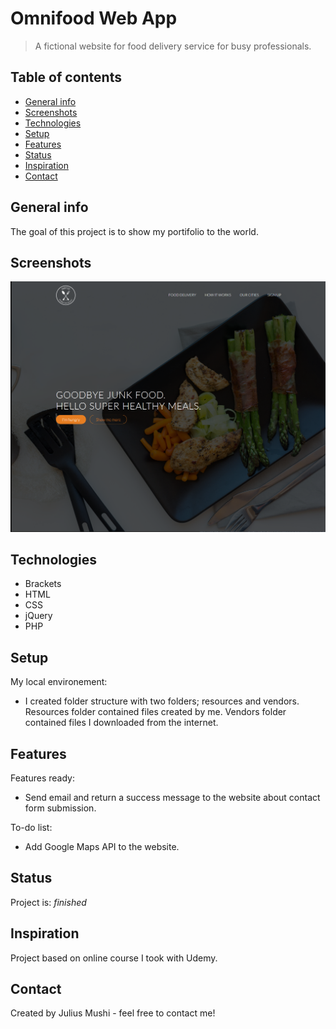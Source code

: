 # Omnifood Web App
> A fictional website for food delivery service for busy professionals.

## Table of contents
* [General info](#general-info)
* [Screenshots](#screenshots)
* [Technologies](#technologies)
* [Setup](#setup)
* [Features](#features)
* [Status](#status)
* [Inspiration](#inspiration)
* [Contact](#contact)

## General info
The goal of this project is to show my portifolio to the world.

## Screenshots
![Omnifood](./resources/img/Omnifood.PNG)

## Technologies
* Brackets
* HTML
* CSS
* jQuery
* PHP

## Setup
My local environement:
* I created folder structure with two folders; resources and vendors. Resources folder contained files created by me. Vendors folder contained files I downloaded from the internet.

## Features
Features ready:
* Send email and return a success message to the website about contact form submission.

To-do list:
* Add Google Maps API to the website.

## Status
Project is: _finished_

## Inspiration
Project based on online course I took with Udemy.

## Contact
Created by Julius Mushi - feel free to contact me!


